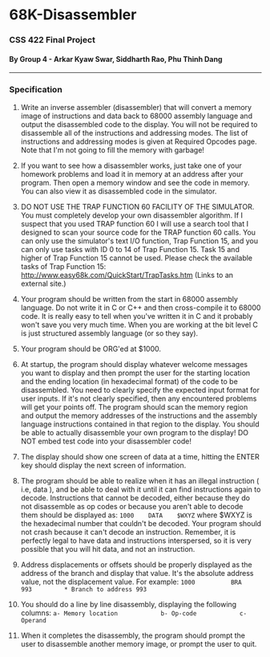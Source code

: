 # 68K-Disassembler
### CSS 422 Final Project<br>
#### By Group 4 - Arkar Kyaw Swar, Siddharth Rao, Phu Thinh Dang
---
### Specification
1. Write an inverse assembler (disassembler) that will convert a memory image of instructions and data back to 68000 assembly language and output the disassembled code to the display. You will not be required to disassemble all of the instructions and addressing modes. The list of instructions and addressing modes is given at Required Opcodes page. Note that I'm not going to fill the memory with garbage!

2. If you want to see how a disassembler works, just take one of your homework problems and load it in memory at an address after your program. Then open a memory window and see the code in memory. You can also view it as disassembled code in the simulator.

3. DO NOT USE THE TRAP FUNCTION 60 FACILITY OF THE SIMULATOR. You must completely develop your own disassembler algorithm. If I suspect that you used TRAP function 60 I will use a search tool that I designed to scan your source code for the TRAP function 60 calls. You can only use the simulator's text I/O function, Trap Function 15, and you can only use tasks with ID 0 to 14 of Trap Function 15. Task 15 and higher of Trap Function 15 cannot be used. Please check the available tasks of Trap Function 15: http://www.easy68k.com/QuickStart/TrapTasks.htm (Links to an external site.)

4. Your program should be written from the start in 68000 assembly language. Do not write it in C or C++ and then cross-compile it to 68000 code. It is really easy to tell when you've written it in C and it probably won't save you very much time. When you are working at the bit level C is just structured assembly language (or so they say).

5. Your program should be ORG'ed at $1000.

6. At startup, the program should display whatever welcome messages you want to display and then prompt the user for the starting location  and the ending location (in hexadecimal format) of the code to be disassembled. You need to clearly specify the expected input format for user inputs. If it's not clearly specified, then any encountered problems will get your points off. The program should scan the memory region and output the memory addresses of the instructions and the assembly language instructions contained in that region to the display. You should be able to actually disassemble your own program to the display! DO NOT embed test code into your disassembler code!

7. The display should show one screen of data at a time, hitting the ENTER key should display the next screen of information.

8. The program should be able to realize when it has an illegal instruction ( i.e, data ), and be able to deal with it until it can find instructions again to decode. Instructions that cannot be decoded, either because they do not disassemble as op codes or because you aren't able to decode them should be displayed as:
  `1000    DATA    $WXYZ`
where $WXYZ is the hexadecimal number that couldn't be decoded. Your program should not crash because it can't decode an instruction. Remember, it is perfectly legal to have data and instructions interspersed, so it is very possible that you will hit data, and not an instruction.

9. Address displacements or offsets should be properly displayed as the address of the branch and display that value. It's the absolute address value, not the displacement value. For example:
  `1000          BRA    993         * Branch to address 993`

10. You should do a line by line disassembly, displaying the following columns:
            `a- Memory location            b- Op-code            c- Operand`
            
11. When it completes the disassembly, the program should prompt the user to disassemble another memory image, or prompt the user to quit.
